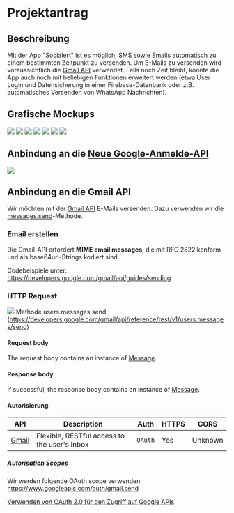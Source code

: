 # Projektantrag

## Beschreibung

Mit der App "Socialert" ist es möglich, SMS sowie Emails automatisch zu einem bestimmten Zeitpunkt zu versenden. Um E-Mails zu versenden wird voraussichtlich die [Gmail API](https://developers.google.com/gmail/api/) verwendet. Falls noch Zeit bleibt, könnte die App auch noch mit beliebigen Funktionen erweitert werden (etwa User Login und Datensicherung in einer Firebase-Datenbank oder z.B. automatisches Versenden von WhatsApp Nachrichten).

## Grafische Mockups

![](assets/mockup/User%20Login.png) ![](assets/mockup/User%20Register.png) ![](assets/mockup/Navigation%20Drawer.png) ![](assets/mockup/Tasks.png) ![](assets/mockup/Dialog,%20wenn%20FloatingActionButton%20geklickt%20wird.png) ![](assets/mockup/Neuer%20Task%20am%20Beispiel%20SMS%20(eventuell%20auch%20mit%20Dialog%20anstatt%20Acitivty).png) ![](assets/mockup/Preferences.png)

## Anbindung an die [Neue Google-Anmelde-API](https://developers.google.com/identity/sign-in/android/sign-in-identity)

![](assets/Projekantrag_google-sign-in-api.png)

## Anbindung an die Gmail API

Wir möchten mit der [Gmail API](https://developers.google.com/gmail/api/) E-Mails versenden. Dazu verwenden wir die [messages.send](https://developers.google.com/gmail/api/v1/reference/users/messages/send)-Methode.

### Email erstellen

Die Gmail-API erfordert **MIME email messages**, die mit RFC 2822 konform und als base64url-Strings kodiert sind.

Codebeispiele unter: https://developers.google.com/gmail/api/guides/sending



### HTTP Request

![](assets/Projektantrag_Gmail_users.messages.send.png)
Methode users.messages.send (https://developers.google.com/gmail/api/reference/rest/v1/users.messages/send)

#### Request body

The request body contains an instance of [Message](https://developers.google.com/gmail/api/reference/rest/v1/users.messages#Message).

#### Response body

If successful, the response body contains an instance of [Message](https://developers.google.com/gmail/api/reference/rest/v1/users.messages#Message).

#### Autorisierung 

API | Description | Auth | HTTPS | CORS |
|---|---|---|---|---|
| [Gmail](https://developers.google.com/gmail/api/) | Flexible, RESTful access to the user's inbox | `OAuth` | Yes | Unknown |

##### Autorisation Scopes

Wir werden folgende OAuth scope verwenden: https://www.googleapis.com/auth/gmail.send

[Verwenden von OAuth 2.0 für den Zugriff auf Google APIs](https://developers.google.com/identity/protocols/oauth2)




